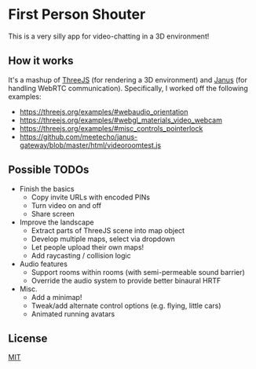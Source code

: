 # First Person Shouter

This is a very silly app for video-chatting in a 3D environment!

## How it works

It's a mashup of [ThreeJS](https://threejs.org) (for rendering a 3D environment) and [Janus](https://janus.conf.meetecho.com/) (for handling WebRTC communication). Specifically, I worked off the following examples:
- <https://threejs.org/examples/#webaudio_orientation>
- <https://threejs.org/examples/#webgl_materials_video_webcam>
- <https://threejs.org/examples/#misc_controls_pointerlock>
- <https://github.com/meetecho/janus-gateway/blob/master/html/videoroomtest.js>

## Possible TODOs

- Finish the basics
    - Copy invite URLs with encoded PINs
    - Turn video on and off
    - Share screen
- Improve the landscape
    - Extract parts of ThreeJS scene into map object
    - Develop multiple maps, select via dropdown
    - Let people upload their own maps!
    - Add raycasting / collision logic
- Audio features
    - Support rooms within rooms (with semi-permeable sound barrier)
    - Override the audio system to provide better binaural HRTF
- Misc.
    - Add a minimap!
    - Tweak/add alternate control options (e.g. flying, little cars)
    - Animated running avatars

## License

[MIT](https://opensource.org/licenses/MIT)
